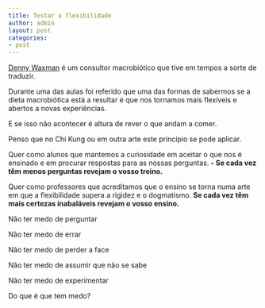 ```yaml
---
title: Testar a flexibilidade
author: admin
layout: post
categories:
- post
---
```

<p><a href="http://dennywaxman.com/" target="_blank">Denny Waxman</a> é um consultor macrobiótico que tive em tempos a sorte de traduzir.</p>

Durante uma das aulas foi referido que uma das formas de sabermos se a dieta macrobiótica está a resultar é que nos tornamos mais flexíveis e abertos a novas experiências.

E se isso não acontecer é altura de rever o que andam a comer.

Penso que no Chi Kung ou em outra arte este princípio se pode aplicar.

Quer como alunos que mantemos a curiosidade em aceitar o que nos é ensinado e em procurar respostas para as nossas perguntas. **- Se cada vez têm menos perguntas revejam o vosso treino.**

Quer como professores que acreditamos que o ensino se torna numa arte em que a flexibilidade supera a rigidez e o dogmatismo. **Se cada vez têm mais certezas inabaláveis revejam o vosso ensino.**

Não ter medo de perguntar

Não ter medo de errar

Não ter medo de perder a face

Não ter medo de assumir que não se sabe

Não ter medo de experimentar

Do que é que tem medo?

